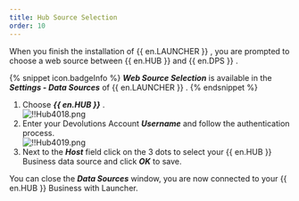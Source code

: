 ```yaml
---
title: Hub Source Selection
order: 10
---
```

When you finish the installation of {{ en.LAUNCHER }} , you are prompted to choose a web source between {{ en.HUB }} and {{ en.DPS }} .  

{% snippet icon.badgeInfo %} 
***Web Source Selection*** is available in the ***Settings - Data Sources*** of {{ en.LAUNCHER }} . 
{% endsnippet %}
 
1. Choose ***{{ en.HUB }}*** .  
![!!Hub4018.png](https://webdevolutions.azureedge.net/docs/en/hub/Hub4018.png) 
1. Enter your Devolutions Account ***Username*** and follow the authentication process.  
![!!Hub4019.png](https://webdevolutions.azureedge.net/docs/en/hub/Hub4019.png) 
1. Next to the ***Host*** field click on the 3 dots to select your {{ en.HUB }} Business data source and click ***OK*** to save.  

You can close the ***Data Sources*** window, you are now connected to your {{ en.HUB }} Business with Launcher.  

